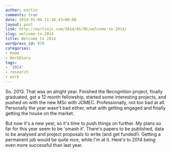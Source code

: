 ```yaml
---
author: martin
comments: true
date: 2014-01-06 11:38:43+00:00
layout: post
link: http://martinjc.com/2014/01/06/welcome-to-2014/
slug: welcome-to-2014
title: Welcome to 2014
wordpress_id: 970
categories:
- Home
- WorkDiary
tags:
- '2014'
- research
- work
---
```


So. 2013. That was an alright year. Finished the Recognition project, finally graduated, got a 12 month fellowship, started some interesting projects, and pushed on with the new MSc with JOMEC. Professionally, not too bad at all. Personally the year wasn't bad either, what with getting engaged and finally getting the house on the market.

But now it's a new year, so it's time to push things on further. My plans so far for this year seem to be 'smash it'. There's papers to be published, data to be analysed and project proposals to write (and get funded!). Getting a permanent job would be quite nice, while I'm at it. Here's to 2014 being even more successful than last year.
